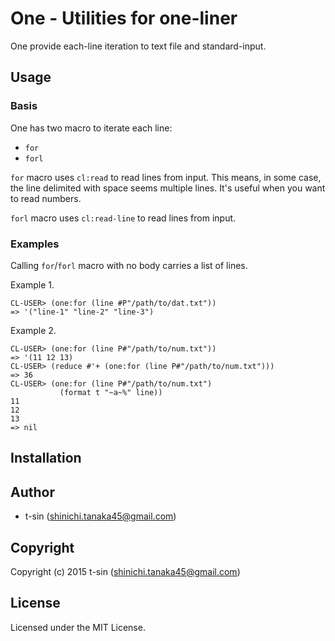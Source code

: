 # One - Utilities for one-liner

One provide each-line iteration to text file and standard-input.


## Usage

### Basis
One has two macro to iterate each line:

* `for`
* `forl`

`for` macro uses `cl:read` to read lines from input.
This means, in some case, the line delimited with space seems multiple lines.
It's useful when you want to read numbers.

`forl` macro uses `cl:read-line` to read lines from input.

### Examples

Calling `for`/`forl` macro with no body carries a list of lines.

Example 1.

    CL-USER> (one:for (line #P"/path/to/dat.txt"))
    => '("line-1" "line-2" "line-3")

Example 2.

    CL-USER> (one:for (line P#"/path/to/num.txt"))
    => '(11 12 13)
    CL-USER> (reduce #'+ (one:for (line P#"/path/to/num.txt")))
    => 36
    CL-USER> (one:for (line P#"/path/to/num.txt")
               (format t "~a~%" line))
    11
    12
    13
    => nil


## Installation

## Author

* t-sin (shinichi.tanaka45@gmail.com)

## Copyright

Copyright (c) 2015 t-sin (shinichi.tanaka45@gmail.com)

## License

Licensed under the MIT License.
